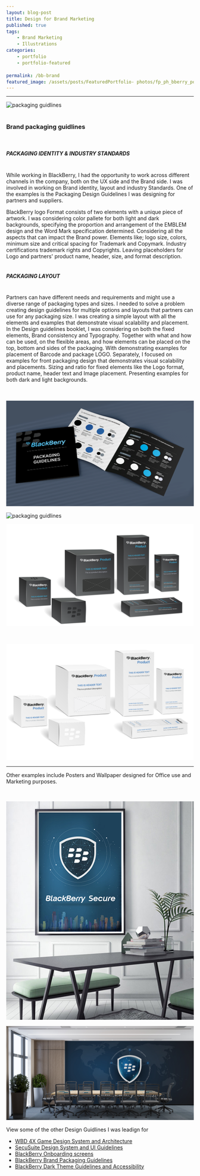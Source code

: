 ```yaml
---
layout: blog-post
title: Design for Brand Marketing
published: true
tags: 
    - Brand Marketing
    - Illustrations
categories:
    - portfolio
    - portfolio-featured
    
permalink: /bb-brand
featured_image: /assets/posts/FeaturedPortfolio- photos/fp_ph_bberry_poster2.png
---
```




------------------------


![packaging guidlines](/assets/posts/2021-06-01-p_BlackBerry_BrandMarketing/Box_Packaging_Mockup.png "packaging guidlines")
<br>
<br>

### Brand packaging guidlines

<br>



##### PACKAGING IDENTITY & INDUSTRY STANDARDS
<br>
While working in BlackBerry, I had the opportunity to work across different channels in the company, both on the UX side and the Brand side. I was involved in working on Brand identity, layout and industry Standards. One of the examples is the Packaging Design Guidelines I was designing for partners and suppliers.

BlackBerry logo Format consists of two elements with a unique piece of artwork. I was considering color pallete for both light and dark backgrounds, specifying the proportion and arrangement of the EMBLEM design and the Word Mark specification determined. Considering all the aspects that can impact the Brand power. Elements like; logo size, colors, minimum size and critical spacing for Trademark and Copymark. Industry certifications trademark rights and Copyrights. Leaving placeholders for Logo and partners' product name, header, size, and format description.     
<br>

##### PACKAGING LAYOUT 
<br>
Partners can have different needs and requirements and might use a diverse range of packaging types and sizes. 
I needed to solve a problem creating design guidelines for multiple options and layouts that partners can use for any packaging size. 
I was creating a simple layout with all the elements and examples 
that demonstrate visual scalability and placement.
In the Design guidelines booklet, I was considering on both the fixed elements, Brand consistency and Typography. Together with what and how can be used, on the flexible areas, and how elements can be placed on the top, bottom and sides of the packaging.  With demonstrating examples for placement of Barcode and package LOGO.
Separately, I focused on examples for front packaging design that demonstrates visual scalability and placements. Sizing and ratio for fixed elements like the Logo format, product name, header text and Image placement. Presenting examples for both dark and light backgrounds.
<br>
<br>




<br>

![packaging guidlines](/assets/posts/2021-06-01-p_BlackBerry_BrandMarketing/BlackBerry_BrandPackaging1.png "packaging guidlines")
<br>

![packaging guidlines](/assets/posts/2021-06-01-p_BlackBerry_BrandMarketing/BlackBerry_BrandPackaging3B.png "packaging guidlines")



![packaging guidlines](/assets/posts/2021-06-01-p_BlackBerry_BrandMarketing/bb_pack_mock_dark.png "packaging guidlines")

<br>

![packaging guidlines](/assets/posts/2021-06-01-p_BlackBerry_BrandMarketing/bb_pack_mock_light.png "packaging guidlines")

---------------------------------------
  

  Other examples include Posters and Wallpaper designed for Office use and Marketing purposes.

  <br>


![poster](/assets/posts/2021-06-01-p_BlackBerry_BrandMarketing/OfficePoster.jpg "poster")
<br>  



![wallpaper](/assets/posts/2021-06-01-p_BlackBerry_BrandMarketing/OfficeWallpaper.jpg "wallpaper")
<br>

View some of the other Design Guidlines I was leadign for

- [WBD 4X Game Design System and Architecture](/wbd-4xhud)
- [SecuSuite Design System and UI Guidelines](/design-guidelines)
- [BlackBerry Onboarding screens](/empty-data)
- [BlackBerry Brand Packaging Guidelines](/bb-brand) 
- [BlackBerry Dark Theme Guidelines and Accessibility](/colour-accessibility) 